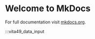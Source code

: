 # Welcome to MkDocs

For full documentation visit [mkdocs.org](https://www.mkdocs.org).


:::vita49_data_input
